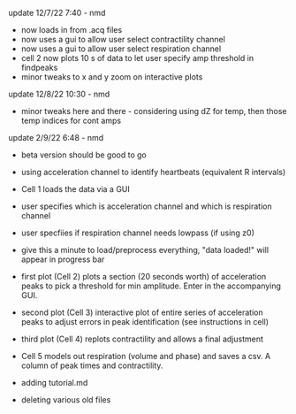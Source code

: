 update 12/7/22 7:40 - nmd
- now loads in from .acq files
- now uses a gui to allow user select contractility channel
- now uses a gui to allow user select respiration channel
- cell 2 now plots 10 s of data to let user specify amp threshold in findpeaks
- minor tweaks to x and y zoom on interactive plots

update 12/8/22 10:30 - nmd
- minor tweaks here and there - considering using dZ for temp, then those temp indices for cont amps

update 2/9/22 6:48 - nmd
- beta version should be good to go
- using acceleration channel to identify heartbeats (equivalent R intervals)
- Cell 1 loads the data via a GUI
- user specifies which is acceleration channel and which is respiration channel
- user specfiies if respiration channel needs lowpass (if using z0)
- give this a minute to load/preprocess everything, "data loaded!" will appear in progress bar
- first plot (Cell 2) plots a section (20 seconds worth) of acceleration peaks to pick a threshold for min amplitude. Enter in the accompanying GUI.
- second plot (Cell 3) interactive plot of entire series of acceleration peaks to adjust errors in peak identification (see instructions in cell)
- third plot (Cell 4) replots contractility and allows a final adjustment
- Cell 5 models out respiration (volume and phase) and saves a csv. A column of peak times and contractility.

- adding tutorial.md
- deleting various old files